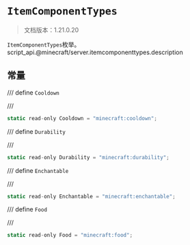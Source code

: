 # `ItemComponentTypes`

> 文档版本：1.21.0.20

`ItemComponentTypes`枚举。script_api.@minecraft/server.itemcomponenttypes.description

## 常量

/// define
`Cooldown`


///

```js
static read-only Cooldown = "minecraft:cooldown";
```


/// define
`Durability`


///

```js
static read-only Durability = "minecraft:durability";
```


/// define
`Enchantable`


///

```js
static read-only Enchantable = "minecraft:enchantable";
```


/// define
`Food`


///

```js
static read-only Food = "minecraft:food";
```

